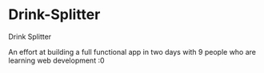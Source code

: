 # Drink-Splitter
Drink Splitter

An effort at building a full functional app in two days with 9 people who are learning web development :0

